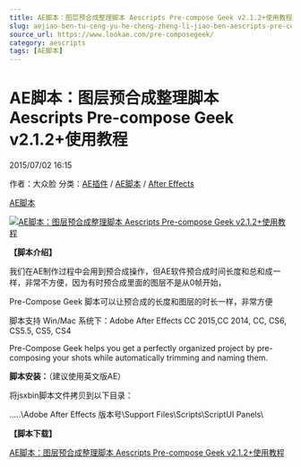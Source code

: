 ```yaml
---
title: AE脚本：图层预合成整理脚本 Aescripts Pre-compose Geek v2.1.2+使用教程
slug: aejiao-ben-tu-ceng-yu-he-cheng-zheng-li-jiao-ben-aescripts-pre-compose-geek-v2-1-2-shi-yong-jiao-cheng
source_url: https://www.lookae.com/pre-composegeek/
category: aescripts
tags: [AE脚本]
---
```

# AE脚本：图层预合成整理脚本 Aescripts Pre-compose Geek v2.1.2+使用教程

2015/07/02 16:15

作者：大众脸
分类：[AE插件](https://www.lookae.com/after-effects/aechajian/) / [AE脚本](https://www.lookae.com/after-effects/aescripts/) / [After Effects](https://www.lookae.com/after-effects/)

[AE脚本](https://www.lookae.com/tag/ae%e8%84%9a%e6%9c%ac/)

[![AE脚本：图层预合成整理脚本 Aescripts Pre-compose Geek v2.1.2+使用教程](https://www.lookae.com/wp-content/uploads/2015/07/Pre-compose-Geek.jpg "AE脚本：图层预合成整理脚本 Aescripts Pre-compose Geek v2.1.2+使用教程-LookAE.com")](https://www.lookae.com/wp-content/uploads/2015/07/Pre-compose-Geek.jpg)

**【脚本介绍】**

我们在AE制作过程中会用到预合成操作，但AE软件预合成时间长度和总和成一样，非常不方便，因为有时预合成里面的图层不是从0帧开始，

Pre-Compose Geek 脚本可以让预合成的长度和图层的时长一样，非常方便

脚本支持 Win/Mac 系统下：Adobe After Effects CC 2015,CC 2014, CC, CS6, CS5.5, CS5, CS4

Pre-Compose Geek helps you get a perfectly organized project by pre-composing your shots while automatically trimming and naming them.

**脚本安装：**（建议使用英文版AE）

将jsxbin脚本文件拷贝到以下目录：

…..\Adobe After Effects 版本号\Support Files\Scripts\ScriptUI Panels\

**【脚本下载】**

[AE脚本：图层预合成整理脚本 Aescripts Pre-compose Geek v2.1.2+使用教程](https://www.400gb.com/file/103536464)
